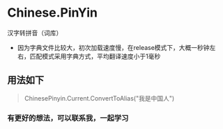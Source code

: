 # Chinese.PinYin
汉字转拼音（词库）
- 因为字典文件比较大，初次加载速度慢，在release模式下，大概一秒钟左右，匹配模式采用字典方式，平均翻译速度小于1毫秒
## 用法如下
> ChinesePinyin.Current.ConvertToAlias("我是中国人")
### 有更好的想法，可以联系我，一起学习
